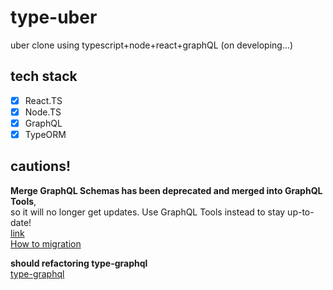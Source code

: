 # type-uber

uber clone using typescript+node+react+graphQL
(on developing...)

## tech stack  

- [x] React.TS
- [x] Node.TS  
- [x] GraphQL  
- [x] TypeORM

## cautions!  

**Merge GraphQL Schemas has been deprecated and merged into GraphQL Tools**,  
so it will no longer get updates. Use GraphQL Tools instead to stay up-to-date!  
[link](https://github.com/Urigo/merge-graphql-schemas)  
[How to migration](https://www.graphql-tools.com/docs/migration-from-merge-graphql-schemas/)  


**should refactoring type-graphql**  
[type-graphql](https://github.com/MichalLytek/type-graphql)